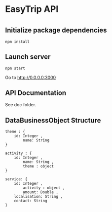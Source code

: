 #
# EasyTrip API
#

## Initialize package dependencies

```
npm install
```

## Launch server

```
npm start
```

Go to http://0.0.0.0:3000


## API Documentation

See doc folder.

## DataBusinessObject Structure

	theme : {
		id: Integer ,
    		name: String
	}

	activity : {
		id: Integer ,
    		name: String ,
    		theme : object
	}

	service: {
		id: Integer ,
    		activity : object ,
    		amount: Double ,
		localisation: String ,
		contact: String
	}
